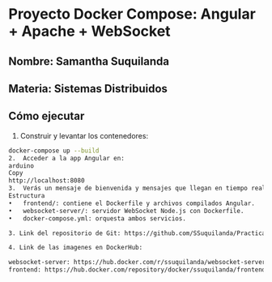 # Proyecto Docker Compose: Angular + Apache + WebSocket

## Nombre: Samantha Suquilanda
## Materia: Sistemas Distribuidos
## Cómo ejecutar

1. Construir y levantar los contenedores:

```bash
docker-compose up --build
2.	Acceder a la app Angular en:
arduino
Copy
http://localhost:8080
3.	Verás un mensaje de bienvenida y mensajes que llegan en tiempo real desde el WebSocket en localhost:8081.
Estructura
•	frontend/: contiene el Dockerfile y archivos compilados Angular.
•	websocket-server/: servidor WebSocket Node.js con Dockerfile.
•	docker-compose.yml: orquesta ambos servicios.

3. Link del repositorio de Git: https://github.com/SSuquilanda/PracticaInterciclo.git

4. Link de las imagenes en DockerHub:

websocket-server: https://hub.docker.com/r/ssuquilanda/websocket-server
frontend: https://hub.docker.com/repository/docker/ssuquilanda/frontend/general
